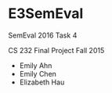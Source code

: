 # E3SemEval
SemEval 2016 Task 4

CS 232 Final Project
Fall 2015
* Emily Ahn
* Emily Chen
* Elizabeth Hau

